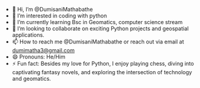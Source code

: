 - 👋 Hi, I’m @DumisaniMathabathe
- 👀 I’m interested in coding with python
- 🌱 I’m currently learning Bsc in Geomatics, computer science stream
- 💞️ I’m looking to collaborate on exciting Python projects and geospatial applications.
- 📫 How to reach me @DumisaniMathabathe or reach out via email at dumimatha3@gmail.com
- 😄 Pronouns: He/Him
- ⚡ Fun fact: Besides my love for Python, I enjoy playing chess, diving into captivating fantasy novels, and exploring the intersection of technology and geomatics. 

<!---
DumisaniMathabathe/DumisaniMathabathe is a ✨ special ✨ repository because its `README.md` (this file) appears on your GitHub profile.
You can click the Preview link to take a look at your changes.
--->
